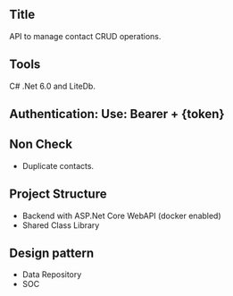 ## Title
API to manage contact CRUD operations. 

## Tools
C# .Net 6.0 and LiteDb. 

## Authentication: Use: Bearer + {token}

## Non Check
* Duplicate contacts. 


## Project Structure
* Backend with ASP.Net Core WebAPI (docker enabled)
* Shared Class Library

## Design pattern
* Data Repository
* SOC

